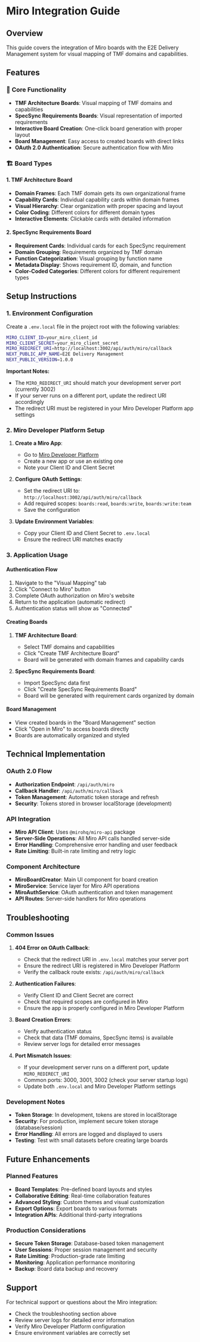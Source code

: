 # Miro Integration Guide

## Overview

This guide covers the integration of Miro boards with the E2E Delivery Management system for visual mapping of TMF domains and capabilities.

## Features

### 🎯 **Core Functionality**

- **TMF Architecture Boards**: Visual mapping of TMF domains and capabilities
- **SpecSync Requirements Boards**: Visual representation of imported requirements
- **Interactive Board Creation**: One-click board generation with proper layout
- **Board Management**: Easy access to created boards with direct links
- **OAuth 2.0 Authentication**: Secure authentication flow with Miro

### 🏗️ **Board Types**

#### **1. TMF Architecture Board**

- **Domain Frames**: Each TMF domain gets its own organizational frame
- **Capability Cards**: Individual capability cards within domain frames
- **Visual Hierarchy**: Clear organization with proper spacing and layout
- **Color Coding**: Different colors for different domain types
- **Interactive Elements**: Clickable cards with detailed information

#### **2. SpecSync Requirements Board**

- **Requirement Cards**: Individual cards for each SpecSync requirement
- **Domain Grouping**: Requirements organized by TMF domain
- **Function Categorization**: Visual grouping by function name
- **Metadata Display**: Shows requirement ID, domain, and function
- **Color-Coded Categories**: Different colors for different requirement types

## Setup Instructions

### **1. Environment Configuration**

Create a `.env.local` file in the project root with the following variables:

```bash
MIRO_CLIENT_ID=your_miro_client_id
MIRO_CLIENT_SECRET=your_miro_client_secret
MIRO_REDIRECT_URI=http://localhost:3002/api/auth/miro/callback
NEXT_PUBLIC_APP_NAME=E2E Delivery Management
NEXT_PUBLIC_VERSION=1.0.0
```

**Important Notes:**

- The `MIRO_REDIRECT_URI` should match your development server port (currently 3002)
- If your server runs on a different port, update the redirect URI accordingly
- The redirect URI must be registered in your Miro Developer Platform app settings

### **2. Miro Developer Platform Setup**

1. **Create a Miro App**:
   - Go to [Miro Developer Platform](https://developers.miro.com/)
   - Create a new app or use an existing one
   - Note your Client ID and Client Secret

2. **Configure OAuth Settings**:
   - Set the redirect URI to: `http://localhost:3002/api/auth/miro/callback`
   - Add required scopes: `boards:read`, `boards:write`, `boards:write:team`
   - Save the configuration

3. **Update Environment Variables**:
   - Copy your Client ID and Client Secret to `.env.local`
   - Ensure the redirect URI matches exactly

### **3. Application Usage**

#### **Authentication Flow**

1. Navigate to the "Visual Mapping" tab
2. Click "Connect to Miro" button
3. Complete OAuth authorization on Miro's website
4. Return to the application (automatic redirect)
5. Authentication status will show as "Connected"

#### **Creating Boards**

1. **TMF Architecture Board**:
   - Select TMF domains and capabilities
   - Click "Create TMF Architecture Board"
   - Board will be generated with domain frames and capability cards

2. **SpecSync Requirements Board**:
   - Import SpecSync data first
   - Click "Create SpecSync Requirements Board"
   - Board will be generated with requirement cards organized by domain

#### **Board Management**

- View created boards in the "Board Management" section
- Click "Open in Miro" to access boards directly
- Boards are automatically organized and styled

## Technical Implementation

### **OAuth 2.0 Flow**

- **Authorization Endpoint**: `/api/auth/miro`
- **Callback Handler**: `/api/auth/miro/callback`
- **Token Management**: Automatic token storage and refresh
- **Security**: Tokens stored in browser localStorage (development)

### **API Integration**

- **Miro API Client**: Uses `@mirohq/miro-api` package
- **Server-Side Operations**: All Miro API calls handled server-side
- **Error Handling**: Comprehensive error handling and user feedback
- **Rate Limiting**: Built-in rate limiting and retry logic

### **Component Architecture**

- **MiroBoardCreator**: Main UI component for board creation
- **MiroService**: Service layer for Miro API operations
- **MiroAuthService**: OAuth authentication and token management
- **API Routes**: Server-side handlers for Miro operations

## Troubleshooting

### **Common Issues**

1. **404 Error on OAuth Callback**:
   - Check that the redirect URI in `.env.local` matches your server port
   - Ensure the redirect URI is registered in Miro Developer Platform
   - Verify the callback route exists: `/api/auth/miro/callback`

2. **Authentication Failures**:
   - Verify Client ID and Client Secret are correct
   - Check that required scopes are configured in Miro
   - Ensure the app is properly configured in Miro Developer Platform

3. **Board Creation Errors**:
   - Verify authentication status
   - Check that data (TMF domains, SpecSync items) is available
   - Review server logs for detailed error messages

4. **Port Mismatch Issues**:
   - If your development server runs on a different port, update `MIRO_REDIRECT_URI`
   - Common ports: 3000, 3001, 3002 (check your server startup logs)
   - Update both `.env.local` and Miro Developer Platform settings

### **Development Notes**

- **Token Storage**: In development, tokens are stored in localStorage
- **Security**: For production, implement secure token storage (database/session)
- **Error Handling**: All errors are logged and displayed to users
- **Testing**: Test with small datasets before creating large boards

## Future Enhancements

### **Planned Features**

- **Board Templates**: Pre-defined board layouts and styles
- **Collaborative Editing**: Real-time collaboration features
- **Advanced Styling**: Custom themes and visual customization
- **Export Options**: Export boards to various formats
- **Integration APIs**: Additional third-party integrations

### **Production Considerations**

- **Secure Token Storage**: Database-based token management
- **User Sessions**: Proper session management and security
- **Rate Limiting**: Production-grade rate limiting
- **Monitoring**: Application performance monitoring
- **Backup**: Board data backup and recovery

## Support

For technical support or questions about the Miro integration:

- Check the troubleshooting section above
- Review server logs for detailed error information
- Verify Miro Developer Platform configuration
- Ensure environment variables are correctly set
